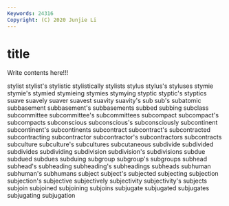 ```yaml
---
Keywords: 24316
Copyright: (C) 2020 Junjie Li
---
```


# title

Write contents here!!!
 
stylist
stylist's 
stylistic 
stylistically 
stylists 
stylus 
stylus's 
styluses 
stymie 
stymie's 
stymied
stymieing 
stymies 
stymying 
styptic 
styptic's 
styptics 
suave 
suavely 
suaver 
suavest
suavity 
suavity's 
sub 
sub's 
subatomic 
subbasement 
subbasement's 
subbasements 
subbed 
subbing
subclass 
subcommittee 
subcommittee's 
subcommittees 
subcompact 
subcompact's 
subcompacts 
subconscious 
subconscious's 
subconsciously
subcontinent 
subcontinent's 
subcontinents 
subcontract 
subcontract's 
subcontracted 
subcontracting 
subcontractor 
subcontractor's 
subcontractors
subcontracts 
subculture 
subculture's 
subcultures 
subcutaneous 
subdivide 
subdivided 
subdivides 
subdividing 
subdivision
subdivision's 
subdivisions 
subdue 
subdued 
subdues 
subduing 
subgroup 
subgroup's 
subgroups 
subhead
subhead's 
subheading 
subheading's 
subheadings 
subheads 
subhuman 
subhuman's 
subhumans 
subject 
subject's
subjected 
subjecting 
subjection 
subjection's 
subjective 
subjectively 
subjectivity 
subjectivity's 
subjects 
subjoin
subjoined 
subjoining 
subjoins 
subjugate 
subjugated 
subjugates 
subjugating 
subjugation 
